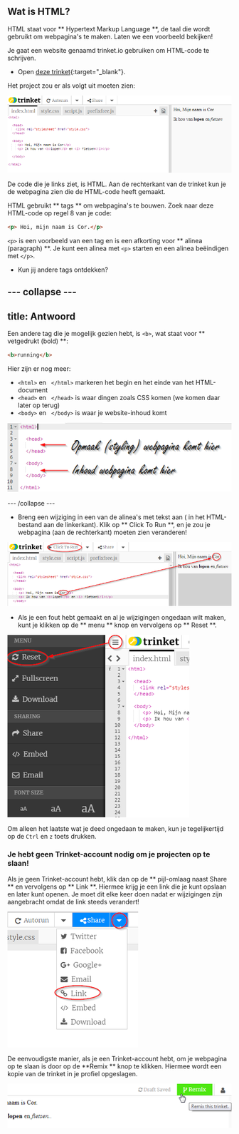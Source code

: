 ## Wat is HTML?

HTML staat voor ** Hypertext Markup Language **, de taal die wordt gebruikt om webpagina's te maken. Laten we een voorbeeld bekijken!

Je gaat een website genaamd trinket.io gebruiken om HTML-code te schrijven.

+ Open [deze trinket](http://jumpto.cc/web-intro){:target="_blank"}.

Het project zou er als volgt uit moeten zien:

![screenshot](images/birthday-starter.png)

De code die je links ziet, is HTML. Aan de rechterkant van de trinket kun je de webpagina zien die de HTML-code heeft gemaakt.

HTML gebruikt ** tags ** om webpagina's te bouwen. Zoek naar deze HTML-code op regel 8 van je code:

```html
<p> Hoi, mijn naam is Cor.</p>
```

`<p>` is een voorbeeld van een tag en is een afkorting voor ** alinea (paragraph) **. Je kunt een alinea met `<p>` starten en een alinea beëindigen met `</p>`.

+ Kun jij andere tags ontdekken?

## \--- collapse \---

## title: Antwoord

Een andere tag die je mogelijk gezien hebt, is `<b>`, wat staat voor ** vetgedrukt (bold) **:

```html
<b>running</b>
```

Hier zijn er nog meer:

+ `<html>` en ` </html>` markeren het begin en het einde van het HTML-document
+ `<head>` en ` </head>` is waar dingen zoals CSS komen (we komen daar later op terug)
+ `<body>` en ` </body>` is waar je website-inhoud komt

![screenshot](images/birthday-head-body.png)

\--- /collapse \---

+ Breng een wijziging in een van de alinea's met tekst aan ( in het HTML-bestand aan de linkerkant). Klik op ** Click To Run **, en je zou je webpagina (aan de rechterkant) moeten zien veranderen!

![screenshot](images/birthday-edit-html.png)

+ Als je een fout hebt gemaakt en al je wijzigingen ongedaan wilt maken, kunt je klikken op de ** menu ** knop en vervolgens op ** Reset **.

![screenshot](images/birthday-reset.png)

Om alleen het laatste wat je deed ongedaan te maken, kun je tegelijkertijd op de ` Ctrl ` en ` z ` toets drukken.

### Je hebt geen Trinket-account nodig om je projecten op te slaan!

Als je geen Trinket-account hebt, klik dan op de ** pijl-omlaag naast Share ** en vervolgens op ** Link **. Hiermee krijg je een link die je kunt opslaan en later kunt openen. Je moet dit elke keer doen nadat er wijzigingen zijn aangebracht omdat de link steeds verandert!

![screenshot](images/birthday-link.png)

De eenvoudigste manier, als je een Trinket-account hebt, om je webpagina op te slaan is door op de **Remix ** knop te klikken. Hiermee wordt een kopie van de trinket in je profiel opgeslagen.

![screenshot](images/birthday-remix.png)